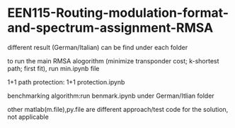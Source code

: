 # EEN115-Routing-modulation-format-and-spectrum-assignment-RMSA
different result (German/Italian) can be find under each folder

to run the main RMSA alogorithm (minimize transponder cost; k-shortest path; first fit), run min.ipynb file 

1+1 path protection: 1+1 protection.ipynb

benchmarking algorithm:run benmark.ipynb under German/Itlian folder

other matlab(m.file),py.file are different approach/test code for the solution, not applicable
